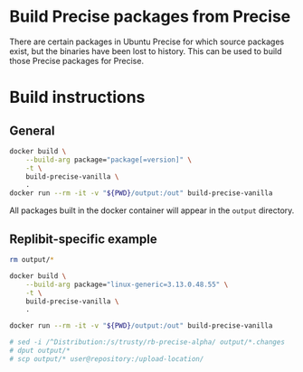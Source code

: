 # Build Precise packages from Precise

There are certain packages in Ubuntu Precise for which source packages exist, but the binaries have been lost to history.  This can be used to build those Precise packages for Precise.

# Build instructions

## General

```sh
docker build \
    --build-arg package="package[=version]" \
    -t \
    build-precise-vanilla \
    .
docker run --rm -it -v "${PWD}/output:/out" build-precise-vanilla
```

All packages built in the docker container will appear in the `output` directory.

## Replibit-specific example

```sh
rm output/*

docker build \
    --build-arg package="linux-generic=3.13.0.48.55" \
    -t \
    build-precise-vanilla \
    .

docker run --rm -it -v "${PWD}/output:/out" build-precise-vanilla

# sed -i /^Distribution:/s/trusty/rb-precise-alpha/ output/*.changes
# dput output/*
# scp output/* user@repository:/upload-location/
```

